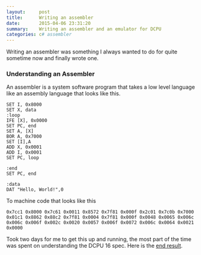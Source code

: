 ```yaml
---
layout:     post
title:      Writing an assembler
date:       2015-04-06 23:31:20
summary:    Writing an assembler and an emulator for DCPU
categories: c# assembler 
---
```


Writing an assembler was something I always wanted to do for quite sometime now and finally wrote one. 

### Understanding an Assembler

An assembler is a system software program that takes a low level language like an assembly language that looks like this.

    SET I, 0x8000
    SET X, data
    :loop
    IFE [X], 0x0000
    SET PC, end
    SET A, [X]
    BOR A, 0x7000
    SET [I],A
    ADD X, 0x0001
    ADD I, 0x0001
    SET PC, loop
     
    :end
    SET PC, end
     
    :data
    DAT "Hello, World!",0

To machine code that looks like this


    0x7cc1 0x8000 0x7c61 0x0011 0x8572 0x7f81 0x000f 0x2c01 0x7c0b 0x7000 0x01c1 0x8862 0x88c2 0x7f81 0x0004 0x7f81 0x000f 0x0048 0x0065 0x006c 0x006c 0x006f 0x002c 0x0020 0x0057 0x006f 0x0072 0x006c 0x0064 0x0021 0x0000


Took two days for me to get this up and running, the most part of the time was spent on understanding the DCPU 16 spec. Here is the [end result](https://github.com/abkolan/dcpu16).